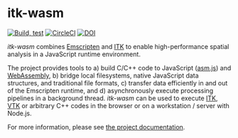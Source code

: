 itk-wasm
======

[![Build, test](https://github.com/InsightSoftwareConsortium/itk-wasm/actions/workflows/build-test.yml/badge.svg)](https://github.com/InsightSoftwareConsortium/itk-wasm/actions/workflows/build-test.yml)
[![CircleCI](https://img.shields.io/circleci/project/github/InsightSoftwareConsortium/itk-wasm/master.svg)](https://circleci.com/gh/InsightSoftwareConsortium/itk-wasm)
[![DOI](https://zenodo.org/badge/45812381.svg)](https://zenodo.org/badge/latestdoi/45812381)

*itk-wasm* combines [Emscripten](http://emscripten.org/) and
[ITK](https://www.itk.org/) to enable high-performance spatial analysis in a
JavaScript runtime environment.

The project provides tools to a) build C/C++ code to JavaScript
([asm.js](http://asmjs.org/)) and [WebAssembly](http://webassembly.org/), b)
bridge local filesystems, native JavaScript data structures, and traditional
file formats, c) transfer data efficiently in and out of the Emscripten
runtime, and d) asynchronously execute processing pipelines in a background
thread. *itk-wasm* can be used to execute [ITK](https://www.itk.org/),
[VTK](https://www.vtk.org/) or arbitrary C++ codes in the browser or on a
workstation / server with Node.js.

For more information, please see [the project
documentation](https://insightsoftwareconsortium.github.io/itk-wasm/).
